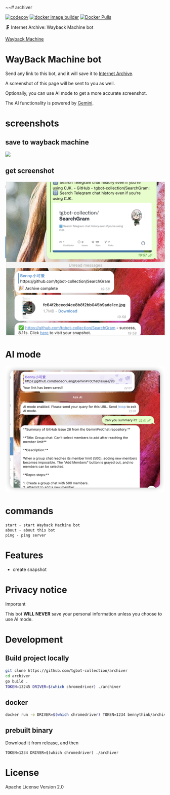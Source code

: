 ~~# archiver

[![codecov](https://codecov.io/gh/tgbot-collection/archiver/branch/master/graph/badge.svg?token=ELEIXK6QAR)](https://codecov.io/gh/tgbot-collection/archiver)
[![docker image builder](https://github.com/tgbot-collection/archiver/actions/workflows/builder.yaml/badge.svg)](https://github.com/tgbot-collection/archiver/actions/workflows/builder.yaml)
[![Docker Pulls](https://img.shields.io/docker/pulls/bennythink/archiver)](https://hub.docker.com/r/bennythink/archiver)

🗜 Internet Archive: Wayback Machine bot

[Wayback Machine](https://t.me/wayback_machine_bot)

# WayBack Machine bot

Send any link to this bot, and it will save it to [Internet Archive](https://archive.org/).

A screenshot of this page will be sent to you as well.

Optionally, you can use AI mode to get a more accurate screenshot.

The AI functionality is powered by [Gemini](https://ai.google.dev/).

# screenshots

## save to wayback machine

![](assets/1.png)

## get screenshot

![](assets/2.png)

# AI mode

![](assets/3.png)

# commands

```
start - start Wayback Machine bot
about - about this bot
ping - ping server
```

# Features

* create snapshot

# Privacy notice

> [!IMPORTANT]
> This bot **WILL NEVER** save your personal information unless you choose to use AI mode.

# Development

## Build project locally

```bash
git clone https://github.com/tgbot-collection/archiver
cd archiver
go build .
TOKEN=13245 DRIVER=$(which chromedriver) ./archiver
```

## docker

```bash
docker run -e DRIVER=$(which chromedriver) TOKEN=1234 bennythink/archiver
```

## prebuilt binary

Download it from release, and then

```shell
TOKEN=1234 DRIVER=$(which chromedriver) ./archiver
```

# License

Apache License
Version 2.0

